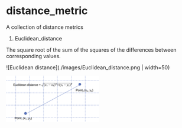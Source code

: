 # distance_metric
A collection of distance metrics

1. Euclidean_distance

The square root of the sum of the squares of the differences between corresponding values.

![Euclidean distance](./images/Euclidean_distance.png | width=50)

<img src="./images/Euclidean_distance.png" width="50%" />
